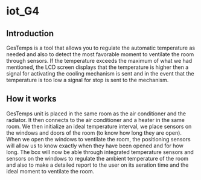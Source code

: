 # iot_G4

## Introduction

GesTemps is a tool that allows you to regulate the automatic temperature as needed and also to detect the most favorable moment to ventilate the room through sensors.
If the temperature exceeds the maximum of what we had mentioned, the LCD screen displays that the temperature is higher then a signal for activating the cooling mechanism is sent and in the event that the temperature is too low a signal for stop is sent to the mechanism.

## How it works

GesTemps unit is placed in the same room as the air conditioner and the radiator. It then connects to the air conditioner and a heater in the same room. We then initialize an ideal temperature interval, we place sensors on the windows and doors of the room (to know how long they are open). When we open the windows to ventilate the room, the positioning sensors will allow us to know exactly when they have been opened and for how long. The box will now be able through integrated temperature sensors and sensors on the windows to regulate the ambient temperature of the room and also to make a detailed report to the user on its aeration time and the ideal moment to ventilate the room.
